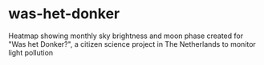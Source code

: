 # was-het-donker
Heatmap showing monthly sky brightness and moon phase created for "Was het Donker?", a citizen science project in The Netherlands to monitor light pollution
